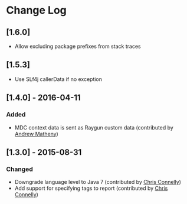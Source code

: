 # Change Log

## [1.6.0]
- Allow excluding package prefixes from stack traces

## [1.5.3] 
- Use SLf4j callerData if no exception

## [1.4.0] - 2016-04-11

### Added
 - MDC context data is sent as Raygun custom data (contributed by [Andrew Matheny](https://github.com/ajmath))

## [1.3.0] - 2015-08-31

### Changed
 - Downgrade language level to Java 7 (contributed by [Chris Connelly](https://github.com/connec))
 - Add support for specifying tags to report (contributed by [Chris Connelly](https://github.com/connec))
